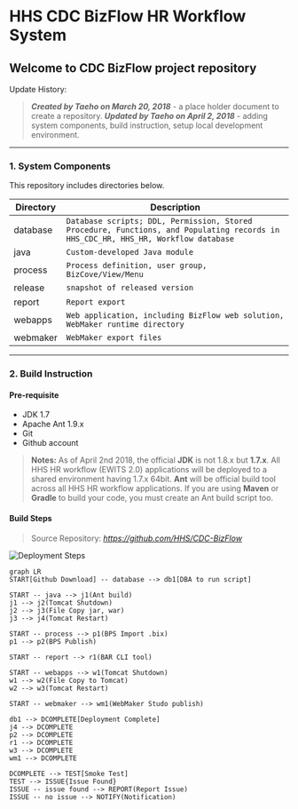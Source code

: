 # HHS CDC BizFlow HR Workflow System

## Welcome to CDC BizFlow project repository

Update History:
> ***Created by Taeho on March 20, 2018*** - a place holder document to create a repository. 
> ***Updated by Taeho on April 2, 2018*** - adding system components, build instruction, setup local development environment.

----------

### 1. System Components

This repository includes directories below.

| Directory | Description |
|-----------|-------------------------------|
|database   | `Database scripts; DDL, Permission, Stored Procedure, Functions, and Populating records in HHS_CDC_HR, HHS_HR, Workflow database` |
|java       | `Custom-developed Java module` |
|process    | `Process definition, user group, BizCove/View/Menu` |
|release    | `snapshot of released version` |
|report     | `Report export ` |
|webapps    | `Web application, including BizFlow web solution, WebMaker runtime directory` |
|webmaker   | `WebMaker export files` |


----------

### 2. Build Instruction

#### Pre-requisite
 - JDK 1.7 
 - Apache Ant 1.9.x
 - Git
 - Github account
 
> **Notes:** As of April 2nd 2018, the official **JDK**  is not 1.8.x but **1.7.x**. All HHS HR workflow (EWITS 2.0) applications will be deployed to a shared environment having 1.7.x 64bit. **Ant** will be official build tool across all HHS HR workflow applications. If you are using **Maven** or **Gradle** to build your code, you must create an Ant build script too.

#### Build Steps

> Source Repository: *https://github.com/HHS/CDC-BizFlow*


![Deployment Steps](https://raw.githubusercontent.com/taehobpm/CDC-BizFlow/master/misc/HHS-CDC-HR-BuildDeploymentSteps.png)


```mermaid
graph LR
START[Github Download] -- database --> db1[DBA to run script]

START -- java --> j1(Ant build) 
j1 --> j2(Tomcat Shutdown)
j2 --> j3(File Copy jar, war)
j3 --> j4(Tomcat Restart)

START -- process --> p1(BPS Import .bix)
p1 --> p2(BPS Publish)

START -- report --> r1(BAR CLI tool)

START -- webapps --> w1(Tomcat Shutdown)
w1 --> w2(File Copy to Tomcat)
w2 --> w3(Tomcat Restart)

START -- webmaker --> wm1(WebMaker Studo publish)

db1 --> DCOMPLETE[Deployment Complete]
j4 --> DCOMPLETE
p2 --> DCOMPLETE
r1 --> DCOMPLETE
w3 --> DCOMPLETE
wm1 --> DCOMPLETE

DCOMPLETE --> TEST[Smoke Test]
TEST --> ISSUE{Issue Found}
ISSUE -- issue found --> REPORT(Report Issue)
ISSUE -- no issue --> NOTIFY(Notification)
```



